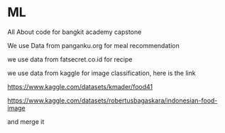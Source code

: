 # ML

All About code for bangkit academy capstone

We use Data from panganku.org for meal recommendation


we use data from fatsecret.co.id for recipe 


we use data from kaggle for image classification, here is the link


https://www.kaggle.com/datasets/kmader/food41


https://www.kaggle.com/datasets/robertusbagaskara/indonesian-food-image


and merge it